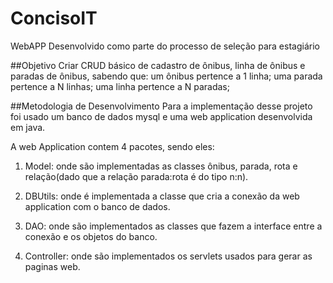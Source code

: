 # ConcisoIT
WebAPP Desenvolvido como parte do processo de seleção para estagiário

##Objetivo
Criar CRUD básico de cadastro de ônibus, linha de ônibus e paradas de ônibus, sabendo que:
um ônibus pertence a 1 linha;
uma parada pertence a N linhas;
uma linha pertence a N paradas;

##Metodologia de Desenvolvimento
Para a implementação desse projeto foi usado um banco de dados mysql e uma web application desenvolvida em java.

A web Application contem 4 pacotes, sendo eles:
1. Model: onde são implementadas as classes ônibus, parada, rota e relação(dado que a relação parada:rota é do tipo n:n).

2. DBUtils: onde é implementada a classe que cria a conexão da web application com o banco de dados.

3. DAO: onde são implementados as classes que fazem a interface entre a conexão e os objetos do banco.

4. Controller: onde são implementados os servlets usados para gerar as paginas web.

